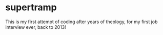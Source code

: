 # supertramp
This is my first attempt of coding after years of theology,
for my first job interview ever, back to 2013!
